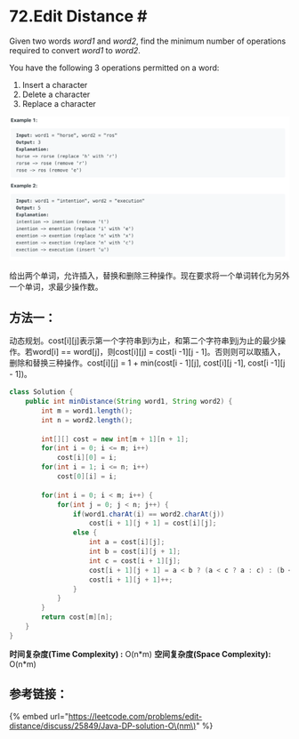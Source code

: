 # 72.Edit Distance \#

Given two words _word1_ and _word2_, find the minimum number of operations required to convert _word1_ to _word2_.

You have the following 3 operations permitted on a word:

1. Insert a character
2. Delete a character
3. Replace a character

![](.gitbook/assets/image%20%2817%29.png)

给出两个单词，允许插入，替换和删除三种操作。现在要求将一个单词转化为另外一个单词，求最少操作数。

## 方法一：

动态规划。cost\[i\]\[j\]表示第一个字符串到i为止，和第二个字符串到j为止的最少操作。若word\[i\] == word\[j\]，则cost\[i\]\[j\] = cost\[i -1\]\[j - 1\]。否则则可以取插入，删除和替换三种操作。cost\[i\]\[j\] = 1 + min\(cost\[i - 1\]\[j\], cost\[i\]\[j -1\], cost\[i -1\]\[j - 1\]\)。

```java
class Solution {
    public int minDistance(String word1, String word2) {
        int m = word1.length();
        int n = word2.length();
        
        int[][] cost = new int[m + 1][n + 1];
        for(int i = 0; i <= m; i++)
            cost[i][0] = i;
        for(int i = 1; i <= n; i++)
            cost[0][i] = i;
        
        for(int i = 0; i < m; i++) {
            for(int j = 0; j < n; j++) {
                if(word1.charAt(i) == word2.charAt(j))
                    cost[i + 1][j + 1] = cost[i][j];
                else {
                    int a = cost[i][j];
                    int b = cost[i][j + 1];
                    int c = cost[i + 1][j];
                    cost[i + 1][j + 1] = a < b ? (a < c ? a : c) : (b < c ? b : c);
                    cost[i + 1][j + 1]++;
                }
            }
        }
        return cost[m][n];
    }
}
```

**时间复杂度\(Time Complexity\) :** O\(n\*m\)          **空间复杂度\(Space Complexity\):** O\(n\*m\)

## 参考链接：

{% embed url="https://leetcode.com/problems/edit-distance/discuss/25849/Java-DP-solution-O\(nm\)" %}



